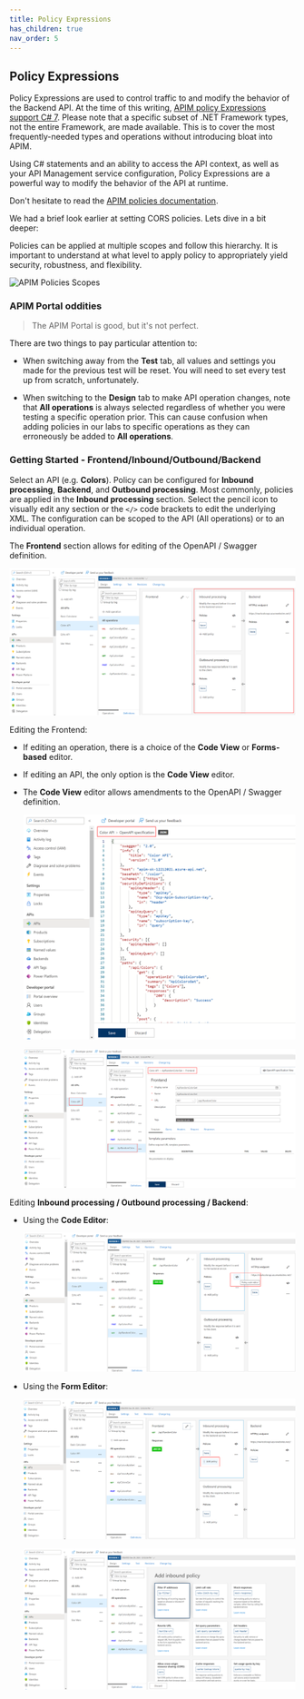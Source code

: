 ```yaml
---
title: Policy Expressions
has_children: true
nav_order: 5
---
```



## Policy Expressions

Policy Expressions are used to control traffic to and modify the behavior of the Backend API. At the time of this writing, [APIM policy Expressions support C# 7](https://docs.microsoft.com/en-us/azure/api-management/api-management-policy-expressions). Please note that a specific subset of .NET Framework types, not the entire Framework, are made available. This is to cover the most frequently-needed types and operations without introducing bloat into APIM.  

Using C# statements and an ability to access the API context, as well as your API Management service configuration, Policy Expressions are a powerful way to modify the behavior of the API at runtime.

Don't hesitate to read the [APIM policies documentation](https://docs.microsoft.com/en-us/azure/api-management/api-management-policies).

We had a brief look earlier at setting CORS policies. Lets dive in a bit deeper:

Policies can be applied at multiple scopes and follow this hierarchy. It is important to understand at what level to apply policy to appropriately yield security, robustness, and flexibility.

![APIM Policies Scopes](../../assets/images/apim-policy-scopes.png)

### APIM Portal oddities

> The APIM Portal is good, but it's not perfect.  

There are two things to pay particular attention to:

- When switching away from the **Test** tab, all values and settings you made for the previous test will be reset. You will need to set every test up from scratch, unfortunately.

- When switching to the **Design** tab to make API operation changes, note that **All operations** is always selected regardless of whether you were testing a specific operation prior. This can cause confusion when adding policies in our labs to specific operations as they can erroneously be added to **All operations**.

### Getting Started - Frontend/Inbound/Outbound/Backend

Select an API (e.g. **Colors**). Policy can be configured for **Inbound processing**, **Backend**, and **Outbound processing**. Most commonly, policies are applied in the **Inbound processing** section. Select the pencil icon to visually edit any section or the `</>` code brackets to edit the underlying XML. The configuration can be scoped to the API (All operations) or to an individual operation.

The **Frontend** section allows for editing of the OpenAPI / Swagger definition.

![APIM Policy Editor](../../assets/images/apim-policy-editor.png)

Editing the Frontend:
  - If editing an operation, there is a choice of the **Code View** or **Forms-based** editor.
  - If editing an API, the only option is the **Code View** editor.
  - The **Code View** editor allows amendments to the OpenAPI / Swagger definition.

    ![APIM Frontend Code Editor](../../assets/images/apim-frontend-code-editor.png)

    ![APIM Frontend Form Editor](../../assets/images/apim-frontend-form-editor.png)

Editing **Inbound processing / Outbound processing / Backend**:

- Using the **Code Editor**:

  ![APIM Inbound Code Editor](../../assets/images/apim-inbound-code-editor.png)

- Using the **Form Editor**:

  ![APIM Inbound Processing](../../assets/images/apim-inbound-processing.png)

  ![APIM Inbound Form Editor](../../assets/images/apim-inbound-form-editor.png)